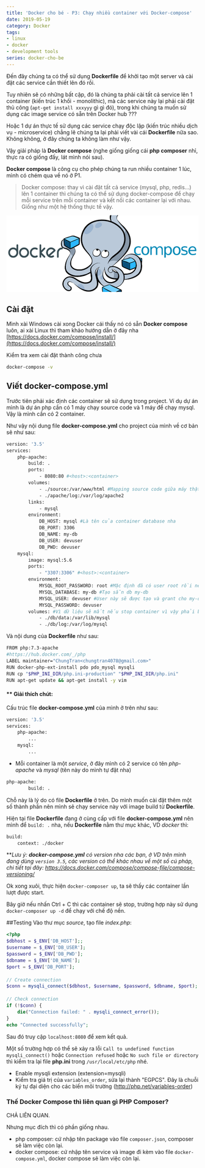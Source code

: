 ```yaml
---
title: 'Docker cho bé - P3: Chạy nhiều container với Docker-compose'
date: 2019-05-19
category: Docker
tags:
- linux
- docker
- development tools
series: docker-cho-be
---
```

Đến đây chúng ta có thể sử dụng __Dockerfile__ để khởi tạo một server và cài đặt các service cần thiết lên đó rồi.

Tuy nhiên sẽ có những bất cập, đó là chúng ta phải cài tất cả service lên 1 container (kiến trúc 1 khối - monolithic), mà các service này lại phải cài đặt thủ công (`apt-get install xxxyyy` gì gì đó), trong khi chúng ta muốn sử dụng các image service có sẵn trên Docker hub ???

Hoặc 1 dự án thực tế sử dụng các service chạy độc lập (kiến trúc nhiều dịch vụ - microservice) chẳng lẽ chúng ta lại phải viết vài cái __Dockerfile__ nữa sao. Không không, ở đây chúng ta không làm như vậy.

Vậy giải pháp là __Docker compose__ (nghe giống giống cái __php composer__ nhỉ, thực ra có giống đấy, lát mình nói sau).

__Docker compose__ là công cụ cho phép chúng ta run nhiều container 1 lúc, mình có chém qua về nó ở P1.
>Docker compose: thay vì cài đặt tất cả service (mysql, php, redis…) lên 1 container thì chúng ta có thể sử dụng docker-compose để chạy mỗi service trên mỗi container và kết nối các container lại với nhau. Giống như một hệ thống thực tế vậy.

![Docker composer](docker-compose.png)
## Cài đặt
Mình xài Windows cài xong Docker cái thấy nó có sẵn __Docker compose__ luôn, ai xài Linux thì tham khảo hướng dẫn ở đây nha [https://docs.docker.com/compose/install/](https://docs.docker.com/compose/install/)

Kiểm tra xem cài đặt thành công chưa
```bash
docker-compose -v
```
## Viết docker-compose.yml
Trước tiên phải xác định các container sẽ sử dụng trong project. Ví dụ dự án mình là dự án php cần có 1 máy chạy source code và 1 máy để chạy mysql. Vậy là mình cần có 2 container.

Như vậy nội dung file __docker-compose.yml__ cho project của mình về cơ bản sẽ như sau:
```bash
version: '3.5'
services:
    php-apache:
        build: .
        ports:
            - 8080:80 #<host>:<container>
        volumes:
            - ./source:/var/www/html #Mapping source code giữa máy thật (host) và container
            - ./apache/log:/var/log/apache2
        links:
            - mysql
        environment:
            DB_HOST: mysql #Là tên của container database nha
            DB_PORT: 3306
            DB_NAME: my-db
            DB_USER: devuser
            DB_PWD: devuser
    mysql:
        image: mysql:5.6
        ports:
            - "3307:3306" #<host>:<container>
        environment:
            MYSQL_ROOT_PASSWORD: root #Mặc định đã có user root rồi nên chỉ cần thiết lập password cho user này.
            MYSQL_DATABASE: my-db #Tạo sẵn db my-db
            MYSQL_USER: devuser #User này sẽ được tạo và grant cho my-db, không để root vì user root mặc định có sẵn rồi.
            MYSQL_PASSWORD: devuser
        volumes: #Vì dữ liệu sẽ mất nếu stop container vì vậy phải backup data vào máy thật
            - ./db/data:/var/lib/mysql 
            - ./db/log:/var/log/mysql
```
Và nội dung của __Dockerfile__ như sau:
```bash
FROM php:7.3-apache
#https://hub.docker.com/_/php
LABEL maintainer="ChungTran<chungtran4078@gmail.com>"
RUN docker-php-ext-install pdo pdo_mysql mysqli
RUN cp "$PHP_INI_DIR/php.ini-production" "$PHP_INI_DIR/php.ini"
RUN apt-get update && apt-get install -y vim
```
#### ** Giải thích chút:
Cấu trúc file __docker-compose.yml__ của mình ở trên như sau:
```bash
version: '3.5'
services:
    php-apache:
        ...
    mysql:
        ...
```
- Mỗi container là một _service_, ở đây mình có 2 service có tên _php-apache_ và _mysql_ (tên này do mình tự đặt nha)

```bash
php-apache:
        build: .
```
Chỗ này là lý do có file __Dockerfile__ ở trên. Do mình muốn cài đặt thêm một số thành phần nên mình sẽ chạy service này với image build từ __Dockerfile__. 

Hiện tại file __Dockerfile__ đang ở cùng cấp với file __docker-compose.yml__ nên mình để `build: .` nha, nếu __Dockerfile__ nằm thư mục khác, VD _docker_ thì:
```bash
build:
    context: ./docker
```

***Lưu ý: __docker-compose.yml__ có version nha các bạn, ở VD trên mình đang dùng `version 3.5`, các version có thể khác nhau về một số cú pháp, chi tiết tại đây: https://docs.docker.com/compose/compose-file/compose-versioning/*

Ok xong xuôi, thực hiện `docker-composer up`, ta sẽ thấy các container lần lượt được start.

Bây giờ nếu nhấn Ctrl + C thì các container sẽ stop, trường hợp này sử dụng `docker-composer up -d` để chạy với chế độ nền.

##Testing
Vào thư mục *source*, tạo file *index.php*:
```php
<?php
$dbhost = $_ENV['DB_HOST'];;
$username = $_ENV['DB_USER'];
$password = $_ENV['DB_PWD'];
$dbname = $_ENV['DB_NAME'];
$port = $_ENV['DB_PORT'];

// Create connection
$conn = mysqli_connect($dbhost, $username, $password, $dbname, $port);

// Check connection
if (!$conn) {
    die("Connection failed: " . mysqli_connect_error());
}
echo "Connected successfully";
```
Sau đó truy cập `localhost:8080` để xem kết quả.

Một số trường hợp có thể sẽ xảy ra lỗi `Call to undefined function mysqli_connect()` hoặc `Connection refused` hoặc `No such file or directory` thì kiểm tra lại file __php.ini__ trong `/usr/local/etc/php` nhé.
- Enable mysqli extension (extension=mysqli)
- Kiểm tra giá trị của `variables_order`, sửa lại thành "EGPCS". Đây là chuỗi ký tự đại diện cho các biến môi trường (http://php.net/variables-order)

### Thế Docker Compose thì liên quan gì PHP Composer?
CHẢ LIÊN QUAN.

Nhưng mục đích thì có phần giống nhau.
- php composer: cứ nhập tên package vào file `composer.json`, composer sẽ làm việc còn lại.
- docker compose:  cứ nhập tên service và image đi kèm vào file `docker-compose.yml`, docker compose sẽ làm việc còn lại.